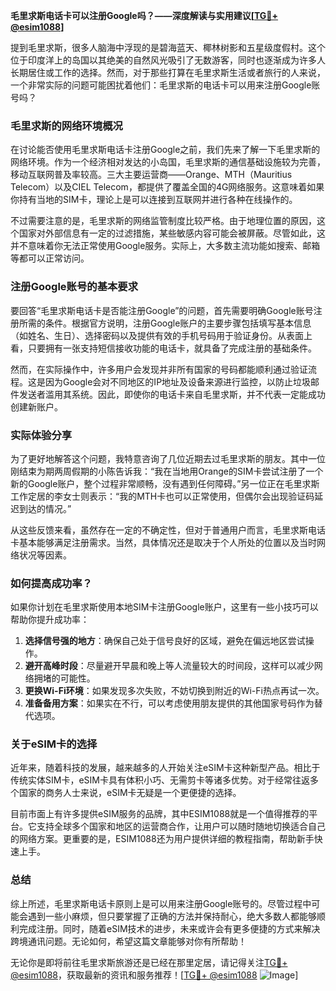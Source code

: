 **毛里求斯电话卡可以注册Google吗？——深度解读与实用建议[[TG💪+ @esim1088](https://t.me/s/esim1088)]**

提到毛里求斯，很多人脑海中浮现的是碧海蓝天、椰林树影和五星级度假村。这个位于印度洋上的岛国以其绝美的自然风光吸引了无数游客，同时也逐渐成为许多人长期居住或工作的选择。然而，对于那些打算在毛里求斯生活或者旅行的人来说，一个非常实际的问题可能困扰着他们：毛里求斯的电话卡可以用来注册Google账号吗？

### 毛里求斯的网络环境概况

在讨论能否使用毛里求斯电话卡注册Google之前，我们先来了解一下毛里求斯的网络环境。作为一个经济相对发达的小岛国，毛里求斯的通信基础设施较为完善，移动互联网普及率较高。三大主要运营商——Orange、MTH（Mauritius Telecom）以及CIEL Telecom，都提供了覆盖全国的4G网络服务。这意味着如果你持有当地的SIM卡，理论上是可以连接到互联网并进行各种在线操作的。

不过需要注意的是，毛里求斯的网络监管制度比较严格。由于地理位置的原因，这个国家对外部信息有一定的过滤措施，某些敏感内容可能会被屏蔽。尽管如此，这并不意味着你无法正常使用Google服务。实际上，大多数主流功能如搜索、邮箱等都可以正常访问。

### 注册Google账号的基本要求

要回答“毛里求斯电话卡是否能注册Google”的问题，首先需要明确Google账号注册所需的条件。根据官方说明，注册Google账户的主要步骤包括填写基本信息（如姓名、生日）、选择密码以及提供有效的手机号码用于验证身份。从表面上看，只要拥有一张支持短信接收功能的电话卡，就具备了完成注册的基础条件。

然而，在实际操作中，许多用户会发现并非所有国家的号码都能顺利通过验证流程。这是因为Google会对不同地区的IP地址及设备来源进行监控，以防止垃圾邮件发送者滥用其系统。因此，即使你的电话卡来自毛里求斯，并不代表一定能成功创建新账户。

### 实际体验分享

为了更好地解答这个问题，我特意咨询了几位近期去过毛里求斯的朋友。其中一位刚结束为期两周假期的小陈告诉我：“我在当地用Orange的SIM卡尝试注册了一个新的Google账户，整个过程非常顺畅，没有遇到任何障碍。”另一位正在毛里求斯工作定居的李女士则表示：“我的MTH卡也可以正常使用，但偶尔会出现验证码延迟到达的情况。”

从这些反馈来看，虽然存在一定的不确定性，但对于普通用户而言，毛里求斯电话卡基本能够满足注册需求。当然，具体情况还是取决于个人所处的位置以及当时网络状况等因素。

### 如何提高成功率？

如果你计划在毛里求斯使用本地SIM卡注册Google账户，这里有一些小技巧可以帮助你提升成功率：

1. **选择信号强的地方**：确保自己处于信号良好的区域，避免在偏远地区尝试操作。
2. **避开高峰时段**：尽量避开早晨和晚上等人流量较大的时间段，这样可以减少网络拥堵的可能性。
3. **更换Wi-Fi环境**：如果发现多次失败，不妨切换到附近的Wi-Fi热点再试一次。
4. **准备备用方案**：如果实在不行，可以考虑使用朋友提供的其他国家号码作为替代选项。

### 关于eSIM卡的选择

近年来，随着科技的发展，越来越多的人开始关注eSIM卡这种新型产品。相比于传统实体SIM卡，eSIM卡具有体积小巧、无需剪卡等诸多优势。对于经常往返多个国家的商务人士来说，eSIM卡无疑是一个更便捷的选择。

目前市面上有许多提供eSIM服务的品牌，其中ESIM1088就是一个值得推荐的平台。它支持全球多个国家和地区的运营商合作，让用户可以随时随地切换适合自己的网络方案。更重要的是，ESIM1088还为用户提供详细的教程指南，帮助新手快速上手。

### 总结

综上所述，毛里求斯电话卡原则上是可以用来注册Google账号的。尽管过程中可能会遇到一些小麻烦，但只要掌握了正确的方法并保持耐心，绝大多数人都能够顺利完成注册。同时，随着eSIM技术的进步，未来或许会有更多便捷的方式来解决跨境通讯问题。无论如何，希望这篇文章能够对你有所帮助！

无论你是即将前往毛里求斯旅游还是已经在那里定居，请记得关注[TG💪+ @esim1088](https://t.me/s/esim1088)，获取最新的资讯和服务推荐！[[TG💪+ @esim1088](https://t.me/s/esim1088) ![Image](https://i.postimg.cc/4NQfJmqS/Snipaste-2025-05-13-00-14-12.png)]